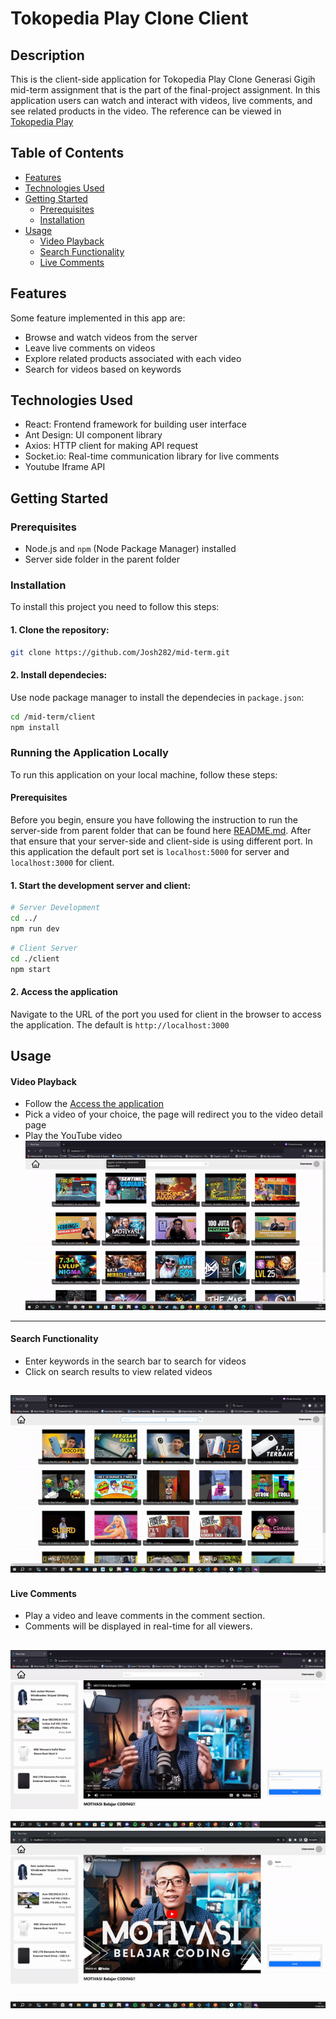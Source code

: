 # Tokopedia Play Clone Client

## Description

This is the client-side application for Tokopedia Play Clone Generasi Gigih mid-term assignment that is the part of the final-project assignment. In this application users can watch and interact with videos, live comments, and see related products in the video. The reference can be viewed in [Tokopedia Play](https://www.tokopedia.com/play/channels)

## Table of Contents
- [Features](#features)
- [Technologies Used](#technologies-used)
- [Getting Started](#getting-started)
  - [Prerequisites](#prerequisites)
  - [Installation](#installation)
- [Usage](#usage)
  - [Video Playback](#video-playback)
  - [Search Functionality](#search-functionality)
  - [Live Comments](#live-comments)

## Features
Some feature implemented in this app are:
- Browse and watch videos from the server
- Leave live comments on videos
- Explore related products associated with each video
- Search for videos based on keywords

## Technologies Used
- React: Frontend framework for building user interface
- Ant Design: UI component library
- Axios: HTTP client for making API request
- Socket.io: Real-time communication library for live comments
- Youtube Iframe API

## Getting Started

### Prerequisites
- Node.js and `npm` (Node Package Manager) installed
- Server side folder in the parent folder

### Installation
To install this project you need to follow this steps:

#### 1. Clone the repository: 
```bash
git clone https://github.com/Josh282/mid-term.git
```

#### 2. Install dependecies:
Use node package manager to install the dependecies in `package.json`:
```bash
cd /mid-term/client
npm install
```

### Running the Application Locally
To run this application on your local machine, follow these steps:

#### Prerequisites
Before you begin, ensure you have following the instruction to run the server-side from parent folder that can be found here [README.md](../README.md). After that ensure that your server-side and client-side is using different port. In this application the default port set is `localhost:5000` for server and `localhost:3000` for client.

#### 1. Start the development server and client:
```bash
# Server Development
cd ../
npm run dev
```

```bash
# Client Server
cd ./client
npm start
```

#### 2. Access the application
Navigate to the URL of the port you used for client in the browser to access the application. The default is `http://localhost:3000`


## Usage
#### Video Playback
- Follow the [Access the application](#2-access-the-application)
- Pick a video of your choice, the page will redirect you to the video detail page
- Play the YouTube video
![video-playback](screenshots/video-playback.gif)
---

#### Search Functionality
- Enter keywords in the search bar to search for videos
- Click on search results to view related videos

![search](screenshots/search.gif)
---
#### Live Comments
- Play a video and leave comments in the comment section.
- Comments will be displayed in real-time for all viewers.

![comment](screenshots/comment.gif)
![live-comment](screenshots/live-comment.gif)
---






